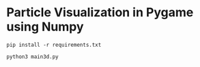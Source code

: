 # Particle Visualization in Pygame using Numpy

```
pip install -r requirements.txt
```

```
python3 main3d.py
```